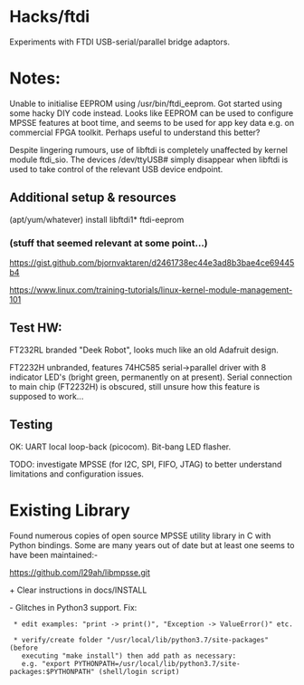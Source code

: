 # Hacks/ftdi #
Experiments with FTDI USB-serial/parallel bridge adaptors.

# Notes: #
Unable to initialise EEPROM using /usr/bin/ftdi_eeprom. Got started
using some hacky DIY code instead. Looks like EEPROM can be used to
configure MPSSE features at boot time, and seems to be used for app
key data e.g. on commercial FPGA toolkit. Perhaps useful to understand
this better?

Despite lingering rumours, use of libftdi is completely unaffected by
kernel module ftdi_sio. The devices /dev/ttyUSB# simply disappear when
libftdi is used to take control of the relevant USB device endpoint.


## Additional setup & resources ##

(apt/yum/whatever) install libftdi1* ftdi-eeprom

### (stuff that seemed relevant at some point...) ###

 https://gist.github.com/bjornvaktaren/d2461738ec44e3ad8b3bae4ce69445b4

 https://www.linux.com/training-tutorials/linux-kernel-module-management-101

## Test HW: ##

FT232RL branded "Deek Robot", looks much like an old Adafruit design.

FT2232H unbranded, features 74HC585 serial->parallel driver with 8 indicator
LED's (bright green, permanently on at present). Serial connection to main
chip (FT2232H) is obscured, still unsure how this feature is supposed to work...

## Testing ##

OK: UART local loop-back (picocom). Bit-bang LED flasher.

TODO: investigate MPSSE (for I2C, SPI, FIFO, JTAG) to better understand
limitations and configuration issues.


# Existing Library #

Found numerous copies of open source MPSSE utility library in C with
Python bindings. Some are many years out of date but at least one seems
to have been maintained:-

 https://github.com/l29ah/libmpsse.git

 \+ Clear instructions in docs/INSTALL

 \- Glitches in Python3 support. Fix:
 
     * edit examples: "print -> print()", "Exception -> ValueError()" etc.
     
     * verify/create folder "/usr/local/lib/python3.7/site-packages" (before
       executing "make install") then add path as necessary:
       e.g. "export PYTHONPATH=/usr/local/lib/python3.7/site-packages:$PYTHONPATH" (shell/login script)

